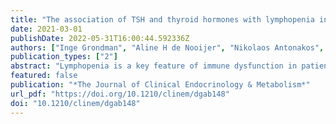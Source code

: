 ```yaml
---
title: "The association of TSH and thyroid hormones with lymphopenia in bacterial sepsis and COVID-19"
date: 2021-03-01
publishDate: 2022-05-31T16:00:44.592336Z
authors: ["Inge Grondman", "Aline H de Nooijer", "Nikolaos Antonakos", "Nico A F Janssen", "Maria Mouktaroudi", "Konstantinos Leventogiannis", "Marco Medici", "Jan W A Smit", "Antonius E van Herwaarden", "Leo A B Joosten", "Frank L van der Veerdonk", "Peter Pickkers", "Matthijs Kox", "Martin Jaeger", "Mihai G Netea", "Evangelos J Giamarellos-Bourboulis", "Romana T Netea-Maier"]
publication_types: ["2"]
abstract: "Lymphopenia is a key feature of immune dysfunction in patients with bacterial sepsis and COVID-19 and associated with poor clinical outcomes, but the cause is largely unknown. Severely ill patients may present with thyroid function abnormalities, so-called non-thyroidal illness syndrome (NTIS), and several studies have linked TSH and the thyroid hormones thyroxine (T4) and triiodothyronine (T3) to homeostatic regulation and function of lymphocyte populations.To test the hypothesis that abnormal thyroid function correlates with lymphopenia in patients with severe infections.Retrospective analysis of absolute lymphocyte counts, circulating TSH, T4, free T4 (FT4), T3, albumin and inflammatory biomarkers was performed in two independent hospitalized study populations: bacterial sepsis (n=224) and COVID-19 patients (n=161). A subgroup analysis was performed in patients with severe lymphopenia and normal lymphocyte counts.Only T3 significantly correlated (rho=0.252) with lymphocyte counts in patients with bacterial sepsis and lower concentrations were found in severe lymphopenic compared to non-lympopenic patients (n=56 per group). Severe lymphopenic COVID-19 patients (n=17) showed significantly lower plasma concentrations of TSH, T4, FT4 and T3 compared to patients without lymphopenia (n=18), and demonstrated significantly increased values of the inflammatory markers interleukin-6, C-reactive protein and ferritin. Remarkably, after one week follow-up, the majority (12/15) of COVID-19 patients showed quantitative recovery of their lymphocyte numbers, while TSH and thyroid hormones remained mainly disturbed.Abnormal thyroid function correlates with lymphopenia in patients with severe infections, like bacterial sepsis and COVID-19, but future studies need to establish whether a causal relationship is involved."
featured: false
publication: "*The Journal of Clinical Endocrinology & Metabolism*"
url_pdf: "https://doi.org/10.1210/clinem/dgab148"
doi: "10.1210/clinem/dgab148"
---
```



